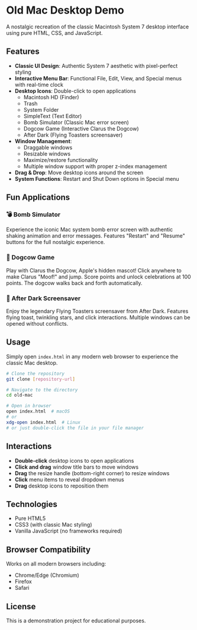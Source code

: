 # Old Mac Desktop Demo

A nostalgic recreation of the classic Macintosh System 7 desktop interface using pure HTML, CSS, and JavaScript.

## Features

- **Classic UI Design**: Authentic System 7 aesthetic with pixel-perfect styling
- **Interactive Menu Bar**: Functional File, Edit, View, and Special menus with real-time clock
- **Desktop Icons**: Double-click to open applications
  - Macintosh HD (Finder)
  - Trash
  - System Folder
  - SimpleText (Text Editor)
  - Bomb Simulator (Classic Mac error screen)
  - Dogcow Game (Interactive Clarus the Dogcow)
  - After Dark (Flying Toasters screensaver)
- **Window Management**: 
  - Draggable windows
  - Resizable windows
  - Maximize/restore functionality
  - Multiple window support with proper z-index management
- **Drag & Drop**: Move desktop icons around the screen
- **System Functions**: Restart and Shut Down options in Special menu

## Fun Applications

### 💣 Bomb Simulator
Experience the iconic Mac system bomb error screen with authentic shaking animation and error messages. Features "Restart" and "Resume" buttons for the full nostalgic experience.

### 🐄 Dogcow Game
Play with Clarus the Dogcow, Apple's hidden mascot! Click anywhere to make Clarus "Moof!" and jump. Score points and unlock celebrations at 100 points. The dogcow walks back and forth automatically.

### 🌃 After Dark Screensaver
Enjoy the legendary Flying Toasters screensaver from After Dark. Features flying toast, twinkling stars, and click interactions. Multiple windows can be opened without conflicts.

## Usage

Simply open `index.html` in any modern web browser to experience the classic Mac desktop.

```bash
# Clone the repository
git clone [repository-url]

# Navigate to the directory
cd old-mac

# Open in browser
open index.html  # macOS
# or
xdg-open index.html  # Linux
# or just double-click the file in your file manager
```

## Interactions

- **Double-click** desktop icons to open applications
- **Click and drag** window title bars to move windows
- **Drag** the resize handle (bottom-right corner) to resize windows
- **Click** menu items to reveal dropdown menus
- **Drag** desktop icons to reposition them

## Technologies

- Pure HTML5
- CSS3 (with classic Mac styling)
- Vanilla JavaScript (no frameworks required)

## Browser Compatibility

Works on all modern browsers including:
- Chrome/Edge (Chromium)
- Firefox
- Safari

## License

This is a demonstration project for educational purposes.